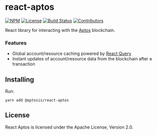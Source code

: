 # react-aptos

[![NPM](https://img.shields.io/npm/v/@aptosis/react-aptos)](https://www.npmjs.com/package/@aptosis/react-aptos)
[![License](https://img.shields.io/npm/l/@aptosis/react-aptos)](https://github.com/aptosis/react-aptos/blob/master/LICENSE.txt)
[![Build Status](https://img.shields.io/github/workflow/status/aptosis/react-aptos/CI/master)](https://github.com/aptosis/react-aptos/actions/workflows/main.yml?query=branch%3Amaster)
[![Contributors](https://img.shields.io/github/contributors/aptosis/react-aptos)](https://github.com/aptosis/react-aptos/graphs/contributors)

React library for interacting with the [Aptos](https://aptoslabs.com) blockchain.

### Features

- Global account/resource caching powered by [React Query](https://react-query.tanstack.com/)
- Instant updates of account/resource data from the blockchain after a transaction

## Installing

Run:

```
yarn add @aptosis/react-aptos
```

## License

React Aptos is licensed under the Apache License, Version 2.0.
